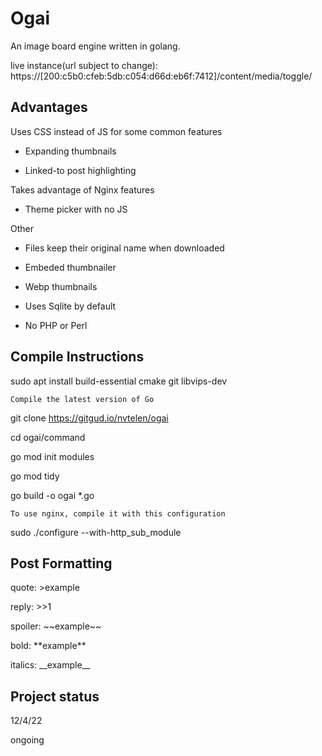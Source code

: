 # Ogai

An image board engine written in golang. 

live instance(url subject to change):
https://[200:c5b0:cfeb:5db:c054:d66d:eb6f:7412]/content/media/toggle/

## Advantages

Uses CSS instead of JS for some common features

- Expanding thumbnails

- Linked-to post highlighting 

Takes advantage of Nginx features

- Theme picker with no JS

Other

- Files keep their original name when downloaded 

- Embeded thumbnailer

- Webp thumbnails 

- Uses Sqlite by default 

- No PHP or Perl

## Compile Instructions
sudo apt install build-essential cmake git libvips-dev

`Compile the latest version of Go`

git clone https://gitgud.io/nvtelen/ogai

cd ogai/command

go mod init modules

go mod tidy 

go build -o ogai *.go

`To use nginx, compile it with this configuration`

sudo ./configure --with-http_sub_module

## Post Formatting
quote: >example

reply: >>1

spoiler: \~\~example\~\~

bold: \*\*example\*\*

italics: \_\_example\_\_

## Project status
12/4/22

ongoing
